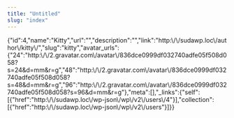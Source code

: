 ```yaml
---
title: "Untitled"
slug: "index"
---
```


{"id":4,"name":"Kitty","url":"","description":"","link":"http:\\/\\/sudawp.loc\\/author\\/kitty\\/","slug":"kitty","avatar\_urls":{"24":"http:\\/\\/2.gravatar.com\\/avatar\\/836dce0999df032740adfe05f508d058?s=24&d=mm&r=g","48":"http:\\/\\/2.gravatar.com\\/avatar\\/836dce0999df032740adfe05f508d058?s=48&d=mm&r=g","96":"http:\\/\\/2.gravatar.com\\/avatar\\/836dce0999df032740adfe05f508d058?s=96&d=mm&r=g"},"meta":\[\],"\_links":{"self":\[{"href":"http:\\/\\/sudawp.loc\\/wp-json\\/wp\\/v2\\/users\\/4"}\],"collection":\[{"href":"http:\\/\\/sudawp.loc\\/wp-json\\/wp\\/v2\\/users"}\]}}